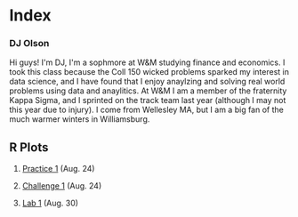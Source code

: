 # Index

### DJ Olson

Hi guys! I'm DJ, I'm a sophmore at W&M studying finance and economics. I took this class because the Coll 150 wicked problems sparked my interest in data science, and I have found that I enjoy anaylzing and solving real world problems using data and anaylitics. At W&M I am a member of the fraternity Kappa Sigma, and I sprinted on the track team last year (although I may not this year due to injury). I come from Wellesley MA, but I am a big fan of the much warmer winters in Williamsburg. 

## R Plots
1. [Practice 1](https://dj-olson.github.io/Data100/R_Practice_Plot1) (Aug. 24) 
 
2. [Challenge 1](https://dj-olson.github.io/Data100/R_Challenge_Plot1) (Aug. 24) 

3. [Lab 1](https://dj-olson.github.io/Data100/Lab1) (Aug. 30)
